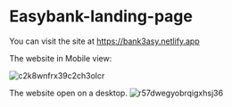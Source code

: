 # Easybank-landing-page
You can visit the site at https://bank3asy.netlify.app

The website in Mobile view:


![c2k8wnfrx39c2ch3olcr](https://user-images.githubusercontent.com/95964615/216218260-8c727055-c3ae-4c81-bce0-76436e07a499.jpg)



The website open on a desktop. ![r57dwegyobrqigxhsj36](https://user-images.githubusercontent.com/95964615/216217899-b1f1c7e4-00c4-4442-b81c-57cc31bf755e.jpg)

